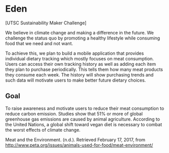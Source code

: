 # Eden
[UTSC Sustainability Maker Challenge]

We believe in climate change and making a difference in the future. We challenge the status quo by promoting a healthy lifestyle while consuming food that we need and not want. 

To achieve this, we plan to build a mobile application that provides individual dietary tracking which mostly focuses on meat consumption. Users can access their own tracking history as well as adding each item they plan to purchase periodically. This tells them how many meat products they consume each week. The history will show purchasing trends and such data will motivate users to make better future dietary choices.
## Goal
To raise awareness and motivate users to reduce their meat consumption to reduce carbon emission. Studies show that 51% or more of global greenhouse gas emissions are caused by animal agriculture. According to the United Nations, a global shift toward vegan diet is necessary to combat the worst effects of climate change.

Meat and the Environment. (n.d.). Retrieved February 17, 2017, from http://www.peta.org/issues/animals-used-for-food/meat-environment/  
